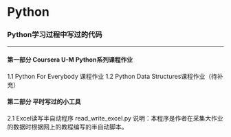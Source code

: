 # Python
### Python学习过程中写过的代码
---
#### 第一部分 Coursera U-M Python系列课程作业
1.1 Python For Everybody 课程作业
1.2 Python Data Structures课程作业（待补充）
#### 第二部分 平时写过的小工具
2.1 Excel读写半自动程序 read_write_excel.py
说明：本程序是作者在采集大作业的数据时根据网上的教程编写的半自动脚本。
